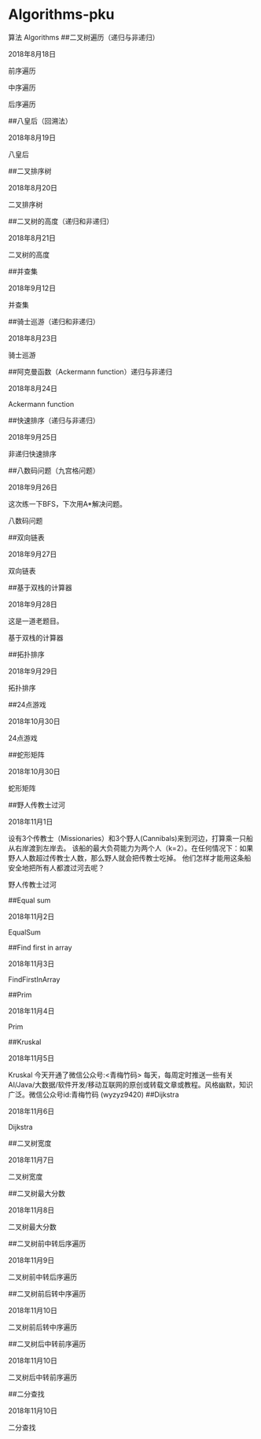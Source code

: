 # Algorithms-pku
算法
Algorithms
##二叉树遍历（递归与非递归）

2018年8月18日

前序遍历

中序遍历

后序遍历

##八皇后（回溯法）

2018年8月19日

八皇后

##二叉排序树

2018年8月20日

二叉排序树

##二叉树的高度（递归和非递归）

2018年8月21日

二叉树的高度

##并查集

2018年9月12日

并查集

##骑士巡游（递归和非递归）

2018年8月23日

骑士巡游

##阿克曼函数（Ackermann function）递归与非递归

2018年8月24日

Ackermann function

##快速排序（递归与非递归）

2018年9月25日

非递归快速排序

##八数码问题（九宫格问题）

2018年9月26日

这次练一下BFS，下次用A*解决问题。

八数码问题

##双向链表

2018年9月27日

双向链表

##基于双栈的计算器

2018年9月28日

这是一道老题目。

基于双栈的计算器

##拓扑排序

2018年9月29日

拓扑排序

##24点游戏

2018年10月30日

24点游戏

##蛇形矩阵

2018年10月30日

蛇形矩阵

##野人传教士过河

2018年11月1日

设有3个传教士（Missionaries）和3个野人(Cannibals)来到河边，打算乘一只船从右岸渡到左岸去。 该船的最大负荷能力为两个人（k=2）。在任何情况下：如果野人人数超过传教士人数，那么野人就会把传教士吃掉。 他们怎样才能用这条船安全地把所有人都渡过河去呢？

野人传教士过河

##Equal sum

2018年11月2日

EqualSum

##Find first in array

2018年11月3日

FindFirstInArray

##Prim

2018年11月4日

Prim

##Kruskal

2018年11月5日

Kruskal 今天开通了微信公众号:<青梅竹码> 每天，每周定时推送一些有关AI/Java/大数据/软件开发/移动互联网的原创或转载文章或教程。风格幽默，知识广泛。微信公众号id:青梅竹码 (wyzyz9420) ##Dijkstra

2018年11月6日

Dijkstra

##二叉树宽度

2018年11月7日

二叉树宽度

##二叉树最大分数

2018年11月8日

二叉树最大分数

##二叉树前中转后序遍历

2018年11月9日

二叉树前中转后序遍历

##二叉树前后转中序遍历

2018年11月10日

二叉树前后转中序遍历

##二叉树后中转前序遍历

2018年11月10日

二叉树后中转前序遍历

##二分查找

2018年11月10日

二分查找
